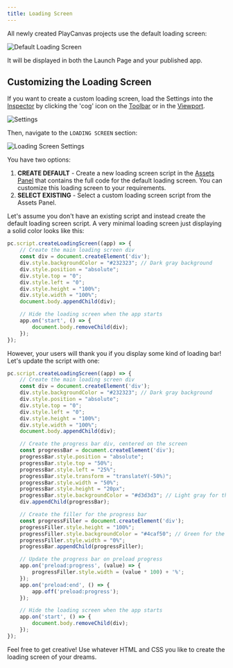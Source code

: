 ```yaml
---
title: Loading Screen
---
```


All newly created PlayCanvas projects use the default loading screen:

![Default Loading Screen](/img/user-manual/editor/launch-page/loading-screen/loading-screen-default.webp)

It will be displayed in both the Launch Page and your published app.

## Customizing the Loading Screen

If you want to create a custom loading screen, load the Settings into the [Inspector](../../inspector) by clicking the 'cog' icon on the [Toolbar](../../toolbar) or in the [Viewport](../../viewport). 

![Settings](/img/user-manual/editor/toolbar/settings.png)

Then, navigate to the `LOADING SCREEN` section:

![Loading Screen Settings](/img/user-manual/editor/launch-page/loading-screen/loading-screen-settings.png)

You have two options:

1. **CREATE DEFAULT** - Create a new loading screen script in the [Assets Panel](../../assets) that contains the full code for the default loading screen. You can customize this loading screen to your requirements.
2. **SELECT EXISTING** - Select a custom loading screen script from the Assets Panel.

Let's assume you don't have an existing script and instead create the default loading screen script. A very minimal loading screen just displaying a solid color looks like this:

```javascript
pc.script.createLoadingScreen((app) => {
    // Create the main loading screen div
    const div = document.createElement('div');
    div.style.backgroundColor = "#232323"; // Dark gray background
    div.style.position = "absolute";
    div.style.top = "0";
    div.style.left = "0";
    div.style.height = "100%";
    div.style.width = "100%";
    document.body.appendChild(div);

    // Hide the loading screen when the app starts
    app.on('start', () => {
        document.body.removeChild(div);
    });
});
```

However, your users will thank you if you display some kind of loading bar! Let's update the script with one:

```javascript
pc.script.createLoadingScreen((app) => {
    // Create the main loading screen div
    const div = document.createElement('div');
    div.style.backgroundColor = "#232323"; // Dark gray background
    div.style.position = "absolute";
    div.style.top = "0";
    div.style.left = "0";
    div.style.height = "100%";
    div.style.width = "100%";
    document.body.appendChild(div);

    // Create the progress bar div, centered on the screen
    const progressBar = document.createElement('div');
    progressBar.style.position = "absolute";
    progressBar.style.top = "50%";
    progressBar.style.left = "25%";
    progressBar.style.transform = "translateY(-50%)";
    progressBar.style.width = "50%";
    progressBar.style.height = "20px";
    progressBar.style.backgroundColor = "#d3d3d3"; // Light gray for the bar background
    div.appendChild(progressBar);

    // Create the filler for the progress bar
    const progressFiller = document.createElement('div');
    progressFiller.style.height = "100%";
    progressFiller.style.backgroundColor = "#4caf50"; // Green for the progress
    progressFiller.style.width = "0%";
    progressBar.appendChild(progressFiller);

    // Update the progress bar on preload progress
    app.on('preload:progress', (value) => {
        progressFiller.style.width = (value * 100) + '%';
    });
    app.on('preload:end', () => {
        app.off('preload:progress');
    });

    // Hide the loading screen when the app starts
    app.on('start', () => {
        document.body.removeChild(div);
    });
});
```

Feel free to get creative! Use whatever HTML and CSS you like to create the loading screen of your dreams.
